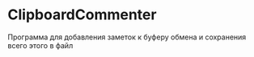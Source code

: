 # ClipboardCommenter
Программа для добавления заметок к буферу обмена и сохранения всего этого в файл
